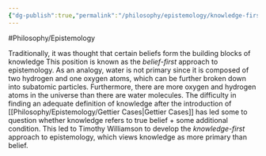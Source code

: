 ```yaml
---
{"dg-publish":true,"permalink":"/philosophy/epistemology/knowledge-first-approach/"}
---
```



#Philosophy/Epistemology 

Traditionally, it was thought that certain beliefs form the building blocks of knowledge This position is known as the *belief-first* approach to epistemology. As an analogy, water is not primary since it is composed of two hydrogen and one oxygen atoms, which can be further broken down into subatomic particles. Furthermore, there are more oxygen and hydrogen atoms in the universe than there are water molecules. The difficulty in finding an adequate definition of knowledge after the introduction of [[Philosophy/Epistemology/Gettier Cases\|Gettier Cases]] has led some to question whether knowledge refers to true belief + some additional condition. This led to Timothy Williamson to develop the *knowledge-first* approach to epistemology, which views knowledge as more primary than belief. 
